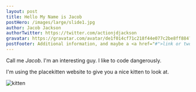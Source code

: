 ```yaml
---
layout: post
title: Hello My Name is Jacob
postHero: /images/large/slide1.jpg
author: Jacob Jackson
authorTwitter: https://twitter.com/actionjdjackson
gravatar: https://gravatar.com/avatar/de1f014cf71c218f44e077c2be8ff884?s=150
postFooter: Additional information, and maybe a <a href="#">link or two</a>
---
```


Call me *Jacob*. I'm an interesting guy. I like to code dangerously.

I'm using the placekitten website to give you a nice kitten to look at.

<img class="pull-left" src="https://placekitten.com/g/400/200"
     alt="kitten">
